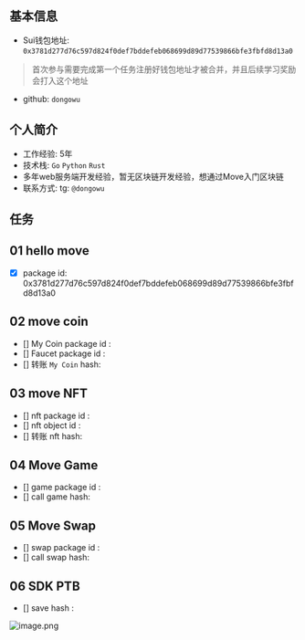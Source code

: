 ## 基本信息
- Sui钱包地址: `0x3781d277d76c597d824f0def7bddefeb068699d89d77539866bfe3fbfd8d13a0`
> 首次参与需要完成第一个任务注册好钱包地址才被合并，并且后续学习奖励会打入这个地址
- github: `dongowu`

## 个人简介
- 工作经验: 5年
- 技术栈: `Go` `Python` `Rust`
- 多年web服务端开发经验，暂无区块链开发经验，想通过Move入门区块链
- 联系方式: tg: `@dongowu` 

## 任务

##   01 hello move  
- [x] package id: 0x3781d277d76c597d824f0def7bddefeb068699d89d77539866bfe3fbfd8d13a0

##   02 move coin
- [] My Coin package id : 
- [] Faucet package id : 
- [] 转账 `My Coin` hash:

##   03 move NFT
- [] nft package id :
- [] nft object id : 
- [] 转账 nft  hash:

##   04 Move Game
- [] game package id :
- [] call game hash:

##   05 Move Swap
- [] swap package id :
- [] call swap hash:

##   06 SDK PTB
- [] save hash :



![image.png](https://p0-xtjj-private.juejin.cn/tos-cn-i-73owjymdk6/7bc92254a3434d27a91d973cc614b289~tplv-73owjymdk6-jj-mark-v1:0:0:0:0:5o6Y6YeR5oqA5pyv56S-5Yy6IEAgZG9uZ293dQ==:q75.awebp?policy=eyJ2bSI6MywidWlkIjoiMzk5Mzg3NDU2NjQ4MTIyOSJ9&rk3s=e9ecf3d6&x-orig-authkey=f32326d3454f2ac7e96d3d06cdbb035152127018&x-orig-expires=1740115265&x-orig-sign=ZQ9kVbLgdVE5D0tuwL8eR42ZAM8%3D)